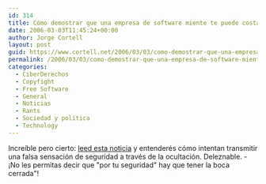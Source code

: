 ```yaml
---
id: 314
title: Cómo demostrar que una empresa de software miente te puede costar 15.000 euros (y a ellos nada)
date: 2006-03-03T11:45:24+00:00
author: Jorge Cortell
layout: post
guid: https://www.cortell.net/2006/03/03/como-demostrar-que-una-empresa-de-software-miente-te-puede-costar-15000-euros-y-a-ellos-nada/
permalink: /2006/03/03/como-demostrar-que-una-empresa-de-software-miente-te-puede-costar-15000-euros-y-a-ellos-nada/
categories:
  - CiberDerechos
  - Copyfight
  - Free Software
  - General
  - Noticias
  - Rants
  - Sociedad y polí­tica
  - Technology
---
```

Increí­ble pero cierto: [leed esta noticia](https://www.hispasec.com/unaaldia/2686) y entenderés cómo intentan transmitir una falsa sensación de seguridad a través de la ocultación. Deleznable. -¡No les permitas decir que "por tu seguridad" hay que tener la boca cerrada"!